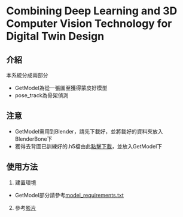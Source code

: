 # Combining Deep Learning and 3D Computer Vision Technology for Digital Twin Design

## 介紹
本系統分成兩部分
- GetModel為從一張圖至獲得蒙皮好模型
- pose_track為骨架偵測

## 注意
- GetModel需用到Blender，請先下載好，並將載好的資料夾放入BlenderBone下
- 獲得去背圖已訓練好的.h5檔由此[點擊下載](https://drive.google.com/file/d/16CGNquXQ2wyKY8c3fHZ0JmfTR6mLCloe/view?usp=sharing)，並放入GetModel下

## 使用方法
1. 建置環境
- GetModel部分請參考[model_requirements.txt](https://github.com/pear651530/Combining-Deep-Learning-and-3D-Computer-Vision-Technology-for-Digital-Twin-Design/blob/main/model_requirements.txt)
2. 參考[影片](https://youtu.be/gRvDpN38DEM)
